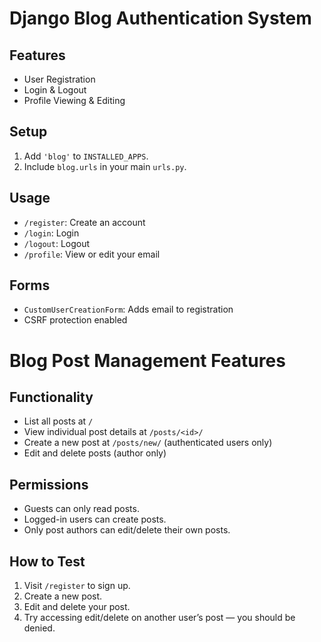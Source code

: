 # Django Blog Authentication System

## Features
- User Registration
- Login & Logout
- Profile Viewing & Editing

## Setup
1. Add `'blog'` to `INSTALLED_APPS`.
2. Include `blog.urls` in your main `urls.py`.

## Usage
- `/register`: Create an account
- `/login`: Login
- `/logout`: Logout
- `/profile`: View or edit your email

## Forms
- `CustomUserCreationForm`: Adds email to registration
- CSRF protection enabled

# Blog Post Management Features

## Functionality
- List all posts at `/`
- View individual post details at `/posts/<id>/`
- Create a new post at `/posts/new/` (authenticated users only)
- Edit and delete posts (author only)

## Permissions
- Guests can only read posts.
- Logged-in users can create posts.
- Only post authors can edit/delete their own posts.

## How to Test
1. Visit `/register` to sign up.
2. Create a new post.
3. Edit and delete your post.
4. Try accessing edit/delete on another user’s post — you should be denied.
